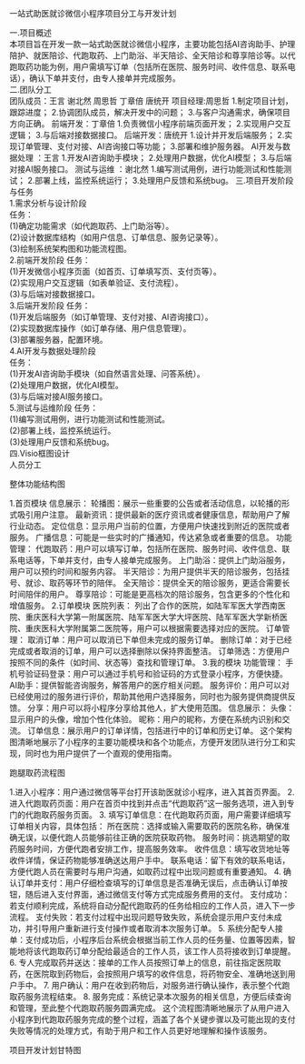 一站式助医就诊微信小程序项目分工与开发计划  

一.项目概述  
本项目旨在开发一款一站式助医就诊微信小程序，主要功能包括AI咨询助手、护理陪护、就医陪诊、代跑取药、上门助浴、半天陪诊、全天陪诊和尊享陪诊等。以代跑取药功能为例，用户需填写订单（包括所在医院、服务时间、收件信息、联系电话），确认下单并支付，由专人接单并完成服务。  
二.团队分工  
团队成员：王言 谢北然 周思哲 丁章倍 唐统开
项目经理:周思哲
1.制定项目计划，跟踪进度；
2.协调团队成员，解决开发中的问题；
3.与客户沟通需求，确保项目方向正确。
前端开发：丁章倍
1.负责微信小程序前端页面开发；
2.实现用户交互逻辑；
3.与后端对接数据接口。 
后端开发：唐统开
1.设计并开发后端服务；
2.实现订单管理、支付对接、AI咨询接口等功能；
3.部署和维护服务器。 
AI开发与数据处理 ：王言
1.开发AI咨询助手模块；
2.处理用户数据，优化AI模型；
3.与后端对接AI服务接口。 
测试与运维 ：谢北然
1.编写测试用例，进行功能测试和性能测试；
2.部署上线，监控系统运行；
3.处理用户反馈和系统bug。 
三.项目开发阶段与任务  
1.需求分析与设计阶段  
任务：  
(1)确定功能需求（如代跑取药、上门助浴等）。  
(2)设计数据库结构（如用户信息、订单信息、服务记录等）。  
(3)绘制系统架构图和功能流程图。  
2.前端开发阶段
任务：  
(1)开发微信小程序页面（如首页、订单填写页、支付页等）。  
(2)实现用户交互逻辑（如表单验证、支付流程）。  
(3)与后端对接数据接口。  
3.后端开发阶段
任务：  
(1)开发后端服务（如订单管理、支付对接、AI咨询接口）。  
(2)实现数据库操作（如订单存储、用户信息管理）。  
(3)部署服务器，配置环境。  
4.AI开发与数据处理阶段  
任务：  
(1)开发AI咨询助手模块（如自然语言处理、问答系统）。  
(2)处理用户数据，优化AI模型。  
(3)与后端对接AI服务接口。  
5.测试与运维阶段
任务：  
(1)编写测试用例，进行功能测试和性能测试。  
(2)部署上线，监控系统运行。  
(3)处理用户反馈和系统bug。  
四.Visio框图设计  
人员分工
 

整体功能结构图
 
1.首页模块
信息展示：
轮播图：展示一些重要的公告或者活动信息，以轮播的形式吸引用户注意。
最新资讯：提供最新的医疗资讯或者健康信息，帮助用户了解行业动态。
定位信息：显示用户当前的位置，方便用户快速找到附近的医院或者服务。
广播信息：可能是一些实时的广播通知，传达紧急或者重要的信息。
功能管理：
代跑取药：用户可以填写订单，包括所在医院、服务时间、收件信息、联系电话等，下单并支付，由专人接单完成服务。
上门助浴：提供上门助浴服务，用户可以预约时间和服务内容。
半天陪诊：为用户提供半天的陪诊服务，包括挂号、就诊、取药等环节的陪伴。
全天陪诊：提供全天的陪诊服务，更适合需要长时间陪伴的用户。
尊享陪诊：可能是更高档次的陪诊服务，包含更多的个性化和增值服务。
2.订单模块
医院列表：
列出了合作的医院，如陆军军医大学西南医院、重庆医科大学第一附属医院、陆军军医大学大坪医院、陆军军医大学新桥医院、重庆医科大学附属第二医院等，用户可以根据需要选择对应的医院。
订单管理：
取消订单：用户可以取消已下单但未完成的服务订单。
删除订单：对于已经完成或者取消的订单，用户可以选择删除以保持界面整洁。
订单筛选：方便用户按照不同的条件（如时间、状态等）查找和管理订单。
3.我的模块
功能管理：
手机号验证码登录：用户可以通过手机号和验证码的方式登录小程序，方便快捷。
AI助手：提供智能咨询服务，解答用户的医疗相关问题。
服务评价：用户可以对已经使用过的服务进行评价，帮助其他用户选择服务，同时也为服务提供商提供反馈。
分享：用户可以将小程序分享给其他人，扩大使用范围。
信息展示：
头像：显示用户的头像，增加个性化体验。
昵称：用户的昵称，方便在系统内识别和交流。
订单信息：展示用户的订单详情，包括进行中的订单和历史订单。
这个架构图清晰地展示了小程序的主要功能模块和各个功能点，方便开发团队进行分工和实现，同时也为用户提供了一个直观的使用指南。

跑腿取药流程图
 
1.进入小程序：用户通过微信等平台打开该助医就诊小程序，进入其首页界面。
2. 进入代跑取药页面：用户在首页中找到并点击“代跑取药”这一服务选项，进入到专门的代跑取药服务页面。
3. 填写订单信息：在代跑取药页面，用户需要详细填写订单相关内容，具体包括：
所在医院：选择或输入需要取药的医院名称，确保准确无误，以便代跑人员能够前往正确的医院获取药物。
服务时间：挑选期望的取药服务时间，方便代跑者安排工作，提高服务效率。
收件信息：填写收货地址等收件详情，保证药物能够准确送达用户手中。
联系电话：留下有效的联系电话，方便代跑人员在需要时与用户沟通，如取药过程中出现问题或有重要通知。
4. 确认订单并支付：用户仔细检查填写的订单信息是否准确无误后，点击确认订单按钮，随后进入支付界面，通过微信支付等方式完成服务费用的支付。
支付成功：若支付顺利完成，系统将自动分配代跑取药的任务给相应的工作人员，进入下一步流程。
支付失败：若支付过程中出现问题导致失败，系统会提示用户支付未成功，并引导用户重新进行支付操作或者取消本次服务订单。
5. 系统分配专人接单：支付成功后，小程序后台系统会根据当前工作人员的任务量、位置等因素，智能地将该代跑取药订单分配给最适合的工作人员，该工作人员将接收到订单提醒。
6. 专人完成取药并送达：接单的工作人员按照订单上的信息，前往指定医院取药，在医院取到药物后，会按照用户填写的收件信息，将药物安全、准确地送到用户手中。
7. 用户确认：用户在收到药物后，对服务进行确认操作，表示整个代跑取药服务流程结束。
8. 服务完成：系统记录本次服务的相关信息，方便后续查询和管理，至此整个代跑取药服务圆满完成。
这个流程图清晰地展示了从用户进入小程序到代跑取药服务完成的整个过程，涵盖了各个关键步骤以及可能出现的支付失败等情况的处理方式，有助于用户和工作人员更好地理解和操作该服务。

项目开发计划甘特图
 
